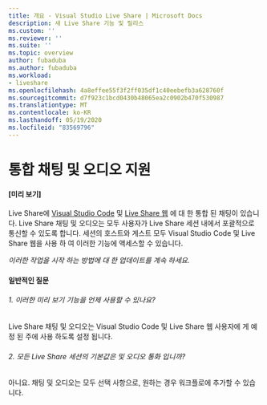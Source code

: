 ```yaml
---
title: 개요 - Visual Studio Live Share | Microsoft Docs
description: 새 Live Share 기능 및 릴리스
ms.custom: ''
ms.reviewer: ''
ms.suite: ''
ms.topic: overview
author: fubaduba
ms.author: fubaduba
ms.workload:
- liveshare
ms.openlocfilehash: 4a8effee55f3f2ff035df1c40eebefb3a628760f
ms.sourcegitcommit: d7f923c1bcd0430b48065ea2c0902b470f530987
ms.translationtype: MT
ms.contentlocale: ko-KR
ms.lasthandoff: 05/19/2020
ms.locfileid: "83569796"
---
```

<!--
Copyright © Microsoft Corporation
All rights reserved.
Creative Commons Attribution 4.0 License (International): https://creativecommons.org/licenses/by/4.0/legalcode
-->

# <a name="integrated-chat-and-audio-support"></a>통합 채팅 및 오디오 지원
#### <a name="preview"></a>[미리 보기]

Live Share에 [Visual Studio Code](..\use\vscode.md) 및 [Live Share 웹](..\quickstart\browser-join) 에 대 한 통합 된 채팅이 있습니다.
Live Share 채팅 및 오디오는 모두 사용자가 Live Share 세션 내에서 포괄적으로 통신할 수 있도록 합니다. 세션의 호스트와 게스트 모두 Visual Studio Code 및 Live Share 웹을 사용 하 여 이러한 기능에 액세스할 수 있습니다. 

*이러한 작업을 시작 하는 방법에 대 한 업데이트를 계속 하세요.*

#### <a name="common-questions"></a>일반적인 질문

###### <a name="1-when-will-these-preview-features-be-enabled"></a>1. 이러한 미리 보기 기능을 언제 사용할 수 있나요?
Live Share 채팅 및 오디오는 Visual Studio Code 및 Live Share 웹 사용자에 게 예정 된 주에 사용 하도록 설정 됩니다.

###### <a name="2-will-all-live-share-sessions-default-to-and-audio-call"></a>2. 모든 Live Share 세션의 기본값은 및 오디오 통화 입니까?
아니요. 채팅 및 오디오는 모두 선택 사항으로, 원하는 경우 워크플로에 추가할 수 있습니다.


